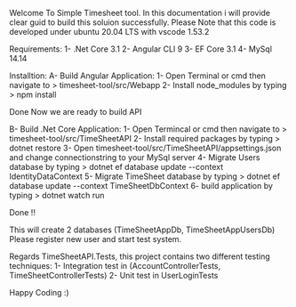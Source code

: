 Welcome To Simple Timesheet tool.
In this documentation i will provide clear guid to build this soluion successfully.
Please Note that this code is developed under ubuntu 20.04 LTS with vscode 1.53.2

Requirements:
1- .Net Core 3.1
2- Angular CLI 9
3- EF Core 3.1
4- MySql 14.14

Installtion:
A- Build Angular Application:
    1- Open Terminal or cmd then navigate to > timesheet-tool/src/Webapp
    2- Install node_modules by typing > npm install

Done Now we are ready to build API

B- Build .Net Core Application:
    1- Open Termincal or cmd then navigate to > timesheet-tool/src/TimeSheetAPI
    2- Install required packages by typing > dotnet restore
    3- Open timesheet-tool/src/TimeSheetAPI/appsettings.json and change connectionstring to your MySql server
    4- Migrate Users database by typing > dotnet ef database update --context IdentityDataContext
    5- Migrate TimeSheet database by typing > dotnet ef database update --context TimeSheetDbContext
    6- build application by typing > dotnet watch run

Done !!

This will create 2 databases (TimeSheetAppDb, TimeSheetAppUsersDb)
Please register new user and start test system.

Regards TimeSheetAPI.Tests, this project contains two different testing techniques:
1- Integration test in (AccountControllerTests, TimeSheetControllerTests)
2- Unit test in UserLoginTests

Happy Coding :)
